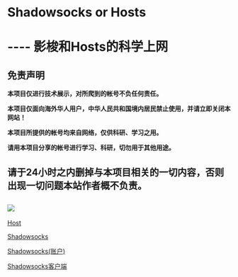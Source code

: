 # Shadowsocks or Hosts
# ---- 影梭和Hosts的科学上网

## 免责声明

**本项目仅进行技术展示，对所爬到的帐号不负任何责任。**

**本项目仅面向海外华人用户，中华人民共和国境内居民禁止使用，并请立即关闭本网站！**

**本项目所提供的帐号均来自网络，仅供科研、学习之用。**

**请用本项目分享的帐号进行学习、科研，切勿用于其他用途。**

**请于24小时之内删掉与本项目相关的一切内容，否则出现一切问题本站作者概不负责。**
----------
![](https://i.imgur.com/upTVEr3.gif)
----------
[Host](https://github.com/lovelyyoshino/Shadowsocks-or-Hosts/wiki/Hosts(Ipv4-or-Ipv6))

[Shadowsocks](https://github.com/lovelyyoshino/Shadowsocks-or-Hosts/wiki/Shadowsocks%EF%BC%88%E5%BD%B1%E6%A2%AD%EF%BC%89)

[Shadowsocks(账户)](https://github.com/lovelyyoshino/Shadowsocks-or-Hosts/wiki/Public%E8%B4%A6%E6%88%B7)

[Shadowsocks客户端](https://github.com/lovelyyoshino/Shadowsocks-or-Hosts/wiki/%E5%AE%A2%E6%88%B7%E7%AB%AF)
